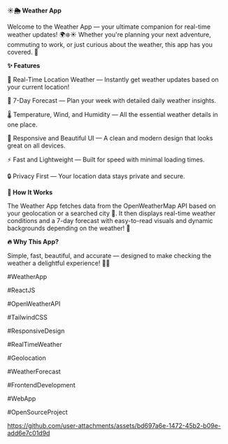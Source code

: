 **☀️🌦️ Weather App**

Welcome to the Weather App — your ultimate companion for real-time weather updates! 🌍❄️☀️ Whether you're planning your next adventure, commuting to work, or just curious about the weather, this app has you covered. 🌈

**✨ Features**

📍 Real-Time Location Weather — Instantly get weather updates based on your current location!

📅 7-Day Forecast — Plan your week with detailed daily weather insights.

🌡️ Temperature, Wind, and Humidity — All the essential weather details in one place.

🎨 Responsive and Beautiful UI — A clean and modern design that looks great on all devices.

⚡ Fast and Lightweight — Built for speed with minimal loading times.

🔒 Privacy First — Your location data stays private and secure.

**🚀 How It Works**

The Weather App fetches data from the OpenWeatherMap API based on your geolocation or a searched city 🌆. It then displays real-time weather conditions and a 7-day forecast with easy-to-read visuals and dynamic backgrounds depending on the weather! 🎉

**🔥 Why This App?**

Simple, fast, beautiful, and accurate — designed to make checking the weather a delightful experience! 🌈✨

#WeatherApp 

#ReactJS 

#OpenWeatherAPI 

#TailwindCSS 

#ResponsiveDesign 

#RealTimeWeather 

#Geolocation 

#WeatherForecast 

#FrontendDevelopment 

#WebApp 

#OpenSourceProject

https://github.com/user-attachments/assets/bd697a6e-1472-45b2-b09e-add6e7c01d9d
